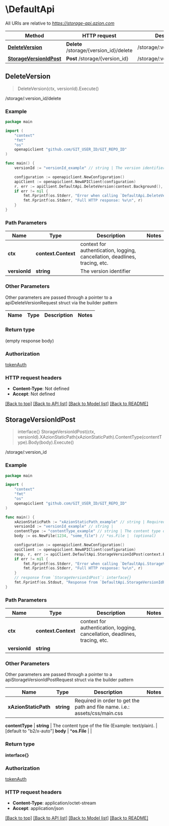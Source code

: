 # \DefaultApi

All URIs are relative to *https://storage-api.azion.com*

Method | HTTP request | Description
------------- | ------------- | -------------
[**DeleteVersion**](DefaultApi.md#DeleteVersion) | **Delete** /storage/{version_id}/delete | /storage/:version_id/delete
[**StorageVersionIdPost**](DefaultApi.md#StorageVersionIdPost) | **Post** /storage/{version_id} | /storage/:version_id



## DeleteVersion

> DeleteVersion(ctx, versionId).Execute()

/storage/:version_id/delete



### Example

```go
package main

import (
    "context"
    "fmt"
    "os"
    openapiclient "github.com/GIT_USER_ID/GIT_REPO_ID"
)

func main() {
    versionId := "versionId_example" // string | The version identifier

    configuration := openapiclient.NewConfiguration()
    apiClient := openapiclient.NewAPIClient(configuration)
    r, err := apiClient.DefaultApi.DeleteVersion(context.Background(), versionId).Execute()
    if err != nil {
        fmt.Fprintf(os.Stderr, "Error when calling `DefaultApi.DeleteVersion``: %v\n", err)
        fmt.Fprintf(os.Stderr, "Full HTTP response: %v\n", r)
    }
}
```

### Path Parameters


Name | Type | Description  | Notes
------------- | ------------- | ------------- | -------------
**ctx** | **context.Context** | context for authentication, logging, cancellation, deadlines, tracing, etc.
**versionId** | **string** | The version identifier | 

### Other Parameters

Other parameters are passed through a pointer to a apiDeleteVersionRequest struct via the builder pattern


Name | Type | Description  | Notes
------------- | ------------- | ------------- | -------------


### Return type

 (empty response body)

### Authorization

[tokenAuth](../README.md#tokenAuth)

### HTTP request headers

- **Content-Type**: Not defined
- **Accept**: Not defined

[[Back to top]](#) [[Back to API list]](../README.md#documentation-for-api-endpoints)
[[Back to Model list]](../README.md#documentation-for-models)
[[Back to README]](../README.md)


## StorageVersionIdPost

> interface{} StorageVersionIdPost(ctx, versionId).XAzionStaticPath(xAzionStaticPath).ContentType(contentType).Body(body).Execute()

/storage/:version_id



### Example

```go
package main

import (
    "context"
    "fmt"
    "os"
    openapiclient "github.com/GIT_USER_ID/GIT_REPO_ID"
)

func main() {
    xAzionStaticPath := "xAzionStaticPath_example" // string | Required in order to get the path and file name. i.e.: assets/css/main.css
    versionId := "versionId_example" // string | 
    contentType := "contentType_example" // string | The content type of the file (Example: text/plain). (optional) (default to "b2/x-auto")
    body := os.NewFile(1234, "some_file") // *os.File |  (optional)

    configuration := openapiclient.NewConfiguration()
    apiClient := openapiclient.NewAPIClient(configuration)
    resp, r, err := apiClient.DefaultApi.StorageVersionIdPost(context.Background(), versionId).XAzionStaticPath(xAzionStaticPath).ContentType(contentType).Body(body).Execute()
    if err != nil {
        fmt.Fprintf(os.Stderr, "Error when calling `DefaultApi.StorageVersionIdPost``: %v\n", err)
        fmt.Fprintf(os.Stderr, "Full HTTP response: %v\n", r)
    }
    // response from `StorageVersionIdPost`: interface{}
    fmt.Fprintf(os.Stdout, "Response from `DefaultApi.StorageVersionIdPost`: %v\n", resp)
}
```

### Path Parameters


Name | Type | Description  | Notes
------------- | ------------- | ------------- | -------------
**ctx** | **context.Context** | context for authentication, logging, cancellation, deadlines, tracing, etc.
**versionId** | **string** |  | 

### Other Parameters

Other parameters are passed through a pointer to a apiStorageVersionIdPostRequest struct via the builder pattern


Name | Type | Description  | Notes
------------- | ------------- | ------------- | -------------
 **xAzionStaticPath** | **string** | Required in order to get the path and file name. i.e.: assets/css/main.css | 

 **contentType** | **string** | The content type of the file (Example: text/plain). | [default to &quot;b2/x-auto&quot;]
 **body** | ***os.File** |  | 

### Return type

**interface{}**

### Authorization

[tokenAuth](../README.md#tokenAuth)

### HTTP request headers

- **Content-Type**: application/octet-stream
- **Accept**: application/json

[[Back to top]](#) [[Back to API list]](../README.md#documentation-for-api-endpoints)
[[Back to Model list]](../README.md#documentation-for-models)
[[Back to README]](../README.md)

